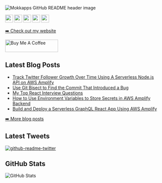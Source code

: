 <img src="https://github.com/mokkapps/mokkapps/blob/master/header.png" alt="Mokkapps GitHub README header image">
<p><a href="https://www.twitter.com/mokkapps"><img src="https://img.shields.io/badge/twitter-%231DA1F2.svg?&style=for-the-badge&logo=twitter&logoColor=white" height=25></a> <a href="https://www.linkedin.com/in/michael-hoffmann-3b8933b1"><img src="https://img.shields.io/badge/linkedin-%230077B5.svg?&style=for-the-badge&logo=linkedin&logoColor=white" height=25></a> <a href="https://www.instagram.com/mokkapps/"><img src="https://img.shields.io/badge/instagram-%23E4405F.svg?&style=for-the-badge&logo=instagram&logoColor=white" height=25></a> <a href="https://medium.com/@MokkappsDev"><img src="https://img.shields.io/badge/medium-%2312100E.svg?&style=for-the-badge&logo=medium&logoColor=white" height=25></a> <a href="https://dev.to/mokkapps"><img src="https://img.shields.io/badge/DEV.TO-%230A0A0A.svg?&style=for-the-badge&logo=dev-dot-to&logoColor=white" height=25></a></p>
<p><a href="https://www.mokkapps.de">➡️ Check out my website</a></p>
  <a href="https://www.buymeacoffee.com/mokkapps" target="_blank" rel="noreferrer nofollow">
      <img src="https://cdn.buymeacoffee.com/buttons/default-red.png" alt="Buy Me A Coffee" height="40" width="170" >
    </a>
<h2>Latest Blog Posts</h2>
  <ul>
    <li><a href=https://www.mokkapps.de/blog/track-twitter-follower-growth-over-time-using-an-serverless-node-js-api-on-aws-amplify/>Track Twitter Follower Growth Over Time Using A Serverless Node.js API on AWS Amplify</a></li><li><a href=https://www.mokkapps.de/blog/use-git-bisect-to-find-the-commit-that-introduced-a-bug/>Use Git Bisect to Find the Commit That Introduced a Bug</a></li><li><a href=https://www.mokkapps.de/blog/my-top-react-interview-questions/>My Top React Interview Questions</a></li><li><a href=https://www.mokkapps.de/blog/how-to-use-environment-variables-to-store-secrets-in-aws-amplify-backend/>How to Use Environment Variables to Store Secrets in AWS Amplify Backend</a></li><li><a href=https://www.mokkapps.de/blog/build-and-deploy-a-serverless-graphql-react-app-using-aws-amplify/>Build and Deploy a Serverless GraphQL React App Using AWS Amplify</a></li>
  </ul>
<p><a href="https://www.mokkapps.de/blog">➡️ More blog posts</a></p>
<h2>Latest Tweets</h2>
<p><a href="https://twitter.com/mokkapps"><img src="https://github-readme-twitter.gazf.vercel.app/api?id=mokkapps&amp;layout=wide" alt="github-readme-twitter"></a></p>
<h2>GitHub Stats</h2>
<p><img src="https://github-readme-stats.vercel.app/api?username=mokkapps&amp;show_icons=true" alt="GitHub Stats"></p>
